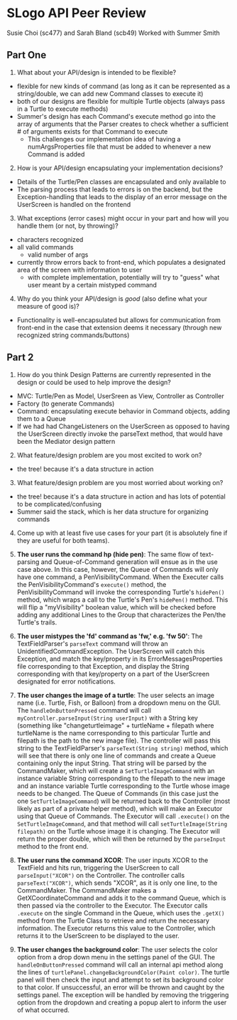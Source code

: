 # SLogo API Peer Review

Susie Choi (sc477) and Sarah Bland (scb49)
Worked with Summer Smith

## Part One

1.  What about your API/design is intended to be flexible?
* flexible for new kinds of command (as long as it can be represented as a string/double, we can add new Command classes to execute it)
* both of our designs are flexible for multiple Turtle objects (always pass in a Turtle to execute methods)
* Summer's design has each Command's execute method go into the array of arguments that the Parser creates to check whether a sufficient # of arguments exists for that Command to execute
    * This challenges our implementation idea of having a numArgsProperties file that must be added to whenever a new Command is added 
    
2.  How is your API/design encapsulating your implementation decisions?
* Details of the Turtle/Pen classes are encapsulated and only available to 
* The parsing process that leads to errors is on the backend, but the Exception-handling that leads to the display of an error message on the UserScreen is handled on the frontend

3.  What exceptions (error cases) might occur in your part and how will you handle them (or not, by throwing)?
* characters recognized
* all valid commands
    * valid number of args
* currently throw errors back to front-end, which populates a designated area of the screen with information to user 
    * with complete implementation, potentially will try to "guess" what user meant by a certain mistyped command

4.  Why do you think your API/design is _good_ (also define what your measure of good is)?
* Functionality is well-encapsulated but allows for communication from front-end in the case that extension deems it necessary (through new recognized string commands/buttons)

## Part 2

1.  How do you think Design Patterns are currently represented in the design or could be used to help improve the design?
* MVC: Turtle/Pen as Model, UserSreen as View, Controller as Controller 
* Factory (to generate Commands) 
* Command: encapsulating execute behavior in Command objects, adding them to a Queue
* If we had had ChangeListeners on the UserScreen as opposed to having the UserScreen directly invoke the parseText method, that would have been the Mediator design pattern 

2.  What feature/design problem are you most excited to work on?
* the tree! because it's a data structure in action
3.  What feature/design problem are you most worried about working on?
* the tree! because it's a data structure in action and has lots of potential to be complicated/confusing
* Summer said the stack, which is her data structure for organizing commands 

4.  Come up with at least five use cases for your part (it is absolutely fine if they are useful for both teams).
1. **The user runs the command hp (hide pen)**: The same flow of text-parsing and Queue-of-Command generation will ensue as in the use case above. In this case, however, the Queue of Commands will only have one command, a PenVisibilityCommand. When the Executer calls the PenVisibilityCommand's `execute()` method, the PenVisibilityCommand will invoke the corresponding Turtle's `hidePen()` method, which wraps a call to the Turtle's Pen's `hidePen()` method. This will flip a "myVisibility" boolean value, which will be checked before adding any additional Lines to the Group that characterizes the Pen/the Turtle's trails. 

2. **The user mistypes the 'fd' command as 'fw,' e.g. 'fw 50'**: The TextFieldParser's `parseText` command will throw an UnidentifiedCommandException. The UserScreen will catch this Exception, and match the key/property in its ErrorMessagesProperties file corresponding to that Exception, and display the String corresponding with that key/property on a part of the UserScreen designated for error notifications. 

3. **The user changes the image of a turtle**: The user selects an image name (i.e. Turtle, Fish, or Balloon) from a dropdown menu on the GUI. The `handleOnButtonPressed` command will call `myController.parseInput(String userInput)` with a String key (something like "changeturtleimage" + turtleName + filepath where turtleName is the name corresponding to this particular Turtle and filepath is the path to the new image file). The controller will pass this string to the TextFieldParser's `parseText(String string)` method, which will see that there is only one line of commands and create a Queue containing only the input String. That string will be parsed by the CommandMaker, which will create a `SetTurtleImageCommand` with an instance variable String corresponding to the filepath to the new image and an instance variable Turtle corresponding to the Turtle whose image needs to be changed.  The Queue of Commands (in this case just the one `SetTurtleImageCommand`) will be returned back to the Controller (most likely as part of a private helper method), which will make an Executor using that Queue of Commands. The Executor will call `.execute()` on the `SetTurtleImageCommand`, and that method will call `setTurtleImage(String filepath)` on the Turtle whose image it is changing. The Executor will return the proper double, which will then be returned by the `parseInput` method to the front end.

4. **The user runs the command XCOR**: The user inputs XCOR to the TextField and hits run, triggering the UserScreen to call `parseInput("XCOR")` on the Controller. The controller calls `parseText("XCOR")`, which sends "XCOR", as it is only one line, to the CommandMaker. The CommandMaker makes a GetXCoordinateCommand and adds it to the command Queue, which is then passed via the controller to the Executor. The Executor calls `.execute` on the single Command in the Queue, which uses the `.getX()` method from the Turtle Class to retrieve and return the necessary information. The Executor returns this value to the Controller, which returns it to the UserScreen to be displayed to the user.

5. **The user changes the background color**: The user selects the color option from a drop down menu in the settings panel of the GUI. The `handleOnButtonPressed` command will call an internal api method along the lines of `turtlePanel.changeBackgroundColor(Paint color)`. The turtle panel will then check the input and attempt to set its background color to that color. If unsuccessful, an error will be thrown and caught by the settings panel. The exception will be handled by removing the triggering option from the dropdown and creating a popup alert to inform the user of what occurred. 
